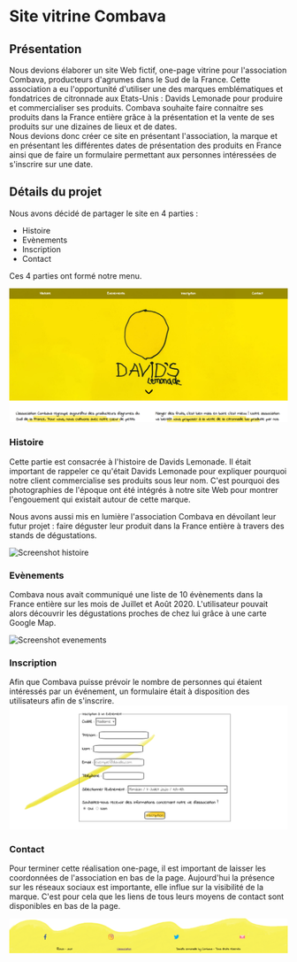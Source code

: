 # Site vitrine Combava 

## Présentation
Nous devions élaborer un site Web fictif, one-page vitrine pour l'association Combava, producteurs d'agrumes dans le Sud de la France. 
Cette association a eu l'opportunité d'utiliser une des marques emblématiques et fondatrices de citronnade aux Etats-Unis : Davids Lemonade pour produire et commercialiser ses produits. 
Combava souhaite faire connaitre ses produits dans la France entière grâce à la présentation et la vente de ses produits sur une dizaines de lieux et de dates.  
Nous devions donc créer ce site en présentant l'association, la marque et en présentant les différentes dates de présentation des produits en France ainsi que de faire un formulaire permettant aux personnes intéressées de s'inscrire sur une date.

## Détails du projet 
Nous avons décidé de partager le site en 4 parties : 
- Histoire
- Evènements
- Inscription
- Contact

Ces 4 parties ont formé notre menu. 

![Page d'accueil du site](imagesMD/Accueil.png)

### Histoire 
Cette partie est consacrée à l'histoire de Davids Lemonade. Il était important de rappeler ce qu'était Davids Lemonade pour expliquer pourquoi notre client commercialise ses produits sous leur nom. C'est pourquoi des photographies de l'époque ont été intégrés à notre site Web pour montrer l'engouement qui existait autour de cette marque.

Nous avons aussi mis en lumière l'association Combava en dévoilant leur futur projet : faire déguster leur produit dans la France entière à travers des stands de dégustations.

![Screenshot histoire](imagesMD/Présentation.png)

### Evènements 
Combava nous avait communiqué une liste de 10 évènements dans la France entière sur les mois de Juillet et Août 2020. 
L'utilisateur pouvait alors découvrir les dégustations proches de chez lui grâce à une carte Google Map. 

![Screenshot evenements](imagesMD/Présentation2.png)

### Inscription
Afin que Combava puisse prévoir le nombre de personnes qui étaient intéressés par un événement, un formulaire était à disposition des utilisateurs afin de s'inscrire.    
![Screenshot inscription](imagesMD/Inscription.png)

### Contact
Pour terminer cette réalisation one-page, il est important de laisser les coordonnées de l'association en bas de la page. Aujourd'hui la présence sur les réseaux sociaux est importante, elle influe sur la visibilité de la marque. C'est pour cela que les liens de tous leurs moyens de contact sont disponibles en bas de la page.

![Screenshot Contact](imagesMD/Contact.png)
